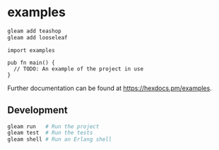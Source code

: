 # examples

```sh
gleam add teashop
gleam add looseleaf
```
```gleam
import examples

pub fn main() {
  // TODO: An example of the project in use
}
```

Further documentation can be found at <https://hexdocs.pm/examples>.

## Development

```sh
gleam run   # Run the project
gleam test  # Run the tests
gleam shell # Run an Erlang shell
```
